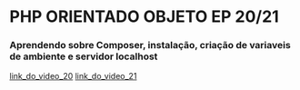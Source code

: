 # PHP ORIENTADO OBJETO EP 20/21
### Aprendendo sobre Composer, instalação, criação de variaveis de ambiente e servidor localhost
[link_do_video_20](https://www.youtube.com/watch?v=eydHUCb12Fo&list=PLwXQLZ3FdTVEau55kNj_zLgpXL4JZUg8I&index=20)
[link_do_video_21](https://www.youtube.com/watch?v=y4FesF5cqCQ&list=PLwXQLZ3FdTVEau55kNj_zLgpXL4JZUg8I&index=21)
